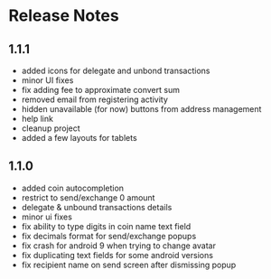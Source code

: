 # Release Notes

## 1.1.1
- added icons for delegate and unbond transactions
- minor UI fixes
- fix adding fee to approximate convert sum
- removed email from registering activity
- hidden unavailable (for now) buttons from address management
- help link
- cleanup project
- added a few layouts for tablets

## 1.1.0

- added coin autocompletion
- restrict to send/exchange 0 amount
- delegate & unbound transactions details
- minor ui fixes
- fix ability to type digits in coin name text field
- fix decimals format for send/exchange popups
- fix crash for android 9 when trying to change avatar
- fix duplicating text fields for some android versions
- fix recipient name on send screen after dismissing popup
